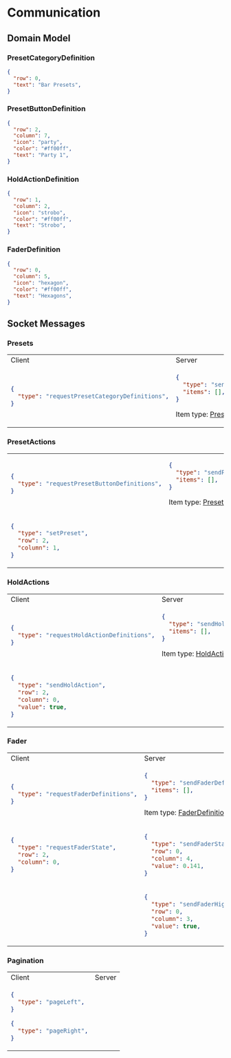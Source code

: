 # Communication

## Domain Model

### PresetCategoryDefinition

```json
{
  "row": 0,
  "text": "Bar Presets",
}
```

### PresetButtonDefinition

```json
{
  "row": 2,
  "column": 7,
  "icon": "party",
  "color": "#ff00ff",
  "text": "Party 1",
}
```

### HoldActionDefinition

```json
{
  "row": 1,
  "column": 2,
  "icon": "strobo",
  "color": "#ff00ff",
  "text": "Strobo",
}
```

### FaderDefinition

```json
{
  "row": 0,
  "column": 5,
  "icon": "hexagon",
  "color": "#ff00ff",
  "text": "Hexagons",
}
```

## Socket Messages

### Presets

<table>
<tr><td>Client</td><td>Server</td></tr>
<tr><td>

```json
{
  "type": "requestPresetCategoryDefinitions",
}
```

</td><td>

```json
{
  "type": "sendPresetCategoryDefinitions",
  "items": [],
}
```

Item
type: [PresetCategoryDefinition](https://github.com/AnJ95/midi-frontend/blob/main/COMMUNICATION.md#PresetCategoryDefinition)
</td></tr>
</table>

### PresetActions

<table>
<tr><td>

```json
{
  "type": "requestPresetButtonDefinitions",
}
```

</td><td>

```json
{
  "type": "sendPresetButtonDefinitions",
  "items": [],
}
```

Item
type: [PresetButtonDefinition](https://github.com/AnJ95/midi-frontend/blob/main/COMMUNICATION.md#PresetButtonDefinition)
</td></tr>
<tr><td>

```json
{
  "type": "setPreset",
  "row": 2,
  "column": 1,
}
```

</td><td>
</td></tr>
</table>

### HoldActions

<table>
<tr><td>Client</td><td>Server</td></tr>
<tr><td>

```json
{
  "type": "requestHoldActionDefinitions",
}
```

</td><td>

```json
{
  "type": "sendHoldActionDefinitions",
  "items": [],
}
```

Item
type: [HoldActionDefinition](https://github.com/AnJ95/midi-frontend/blob/main/COMMUNICATION.md#HoldActionDefinition)
</td></tr><tr><td>

```json
{
  "type": "sendHoldAction",
  "row": 2,
  "column": 0,
  "value": true,
}
```

</td><td>
</td></tr></table>

### Fader

<table>
<tr><td>Client</td><td>Server</td></tr>
<tr><td>

```json
{
  "type": "requestFaderDefinitions",
}
```

</td><td>

```json
{
  "type": "sendFaderDefinitions",
  "items": [],
}
```

Item type: [FaderDefinition](https://github.com/AnJ95/midi-frontend/blob/main/COMMUNICATION.md#FaderDefinition)
</td></tr>
<tr><td>

```json
{
  "type": "requestFaderState",
  "row": 2,
  "column": 0,
}
```

</td><td>

```json
{
  "type": "sendFaderState",
  "row": 0,
  "column": 4,
  "value": 0.141,
}
```

</td></tr>
<tr><td>
</td><td>

```json
{
  "type": "sendFaderHighlight",
  "row": 0,
  "column": 3,
  "value": true,
}
```

</td></tr>
</table>

### Pagination

<table>
<tr><td>Client</td><td>Server</td></tr>
<tr><td>

```json
{
  "type": "pageLeft",
}
```

```json
{
  "type": "pageRight",
}
```

</td><td>
</td></tr>
</table>